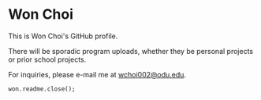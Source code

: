 # Won Choi
This is Won Choi's GitHub profile.

There will be sporadic program uploads, whether they be personal projects or prior school projects.

For inquiries, please e-mail me at wchoi002@odu.edu.

    won.readme.close();
